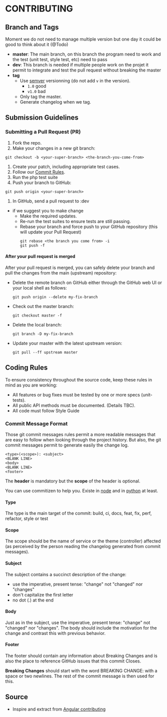# CONTRIBUTING

## Branch and Tags

Moment we do not need to manage multiple version but one day it could be good to think about it (@Todo)

* **master**: The main branch, on this branch the program need to work and the test (unit test, style test, etc) need to pass
* **dev**: This branch is needed if multiple people work on the projet it permit to integrate and test the pull request without breaking the master
* **tag**
  * Use [semver](https://semver.org/) versionning (do not add `v` in the version).
    * `1.0` good
    * `v1.0` bad
  * Only tag the master.
  * Generate changelog when we tag.

## Submission Guidelines

### Submitting a Pull Request (PR)

1. Fork the repo.
1. Make your changes in a new git branch:

  ```shell
  git checkout -b <your-super-branch> <the-branch-you-come-from>
  ```

1. Create your patch, including appropriate test cases.
1. Follow our [Commit Rules](#commit).
1. Run the php test suite
1. Push your branch to GitHub:

  ```shell
  git push origin <your-super-branch>
  ```

1. In GitHub, send a pull request to <main-repo>:dev
  * if we suggest you to make change
    * Make the required updates.
    * Re-run the test suites to ensure tests are still passing.
    * Rebase your branch and force push to your GitHub repository (this will update your Pull Request)
      ```shell
      git rebase <the branch you come from> -i
      git push -f
      ```

#### After your pull request is merged

After your pull request is merged, you can safely delete your branch and pull the changes
from the main (upstream) repository:

* Delete the remote branch on GitHub either through the GitHub web UI or your local shell as follows:

    ```shell
    git push origin --delete my-fix-branch
    ```

* Check out the master branch:

    ```shell
    git checkout master -f
    ```

* Delete the local branch:

    ```shell
    git branch -D my-fix-branch
    ```

* Update your master with the latest upstream version:

    ```shell
    git pull --ff upstream master
    ```

## <a name="rules"></a> Coding Rules

To ensure consistency throughout the source code, keep these rules in mind as you are working:

* All features or bug fixes must be tested by one or more specs (unit-tests).
* All public API methods must be documented. (Details TBC).
* All code must follow Style Guide

### <a name="commit"></a> Commit Message Format

Those git commit messages rules permit a more readable messages that are easy to follow when looking through the project history. But also, the git commit messages permit to generate easily the change log.

```
<type>(<scope>): <subject>
<BLANK LINE>
<body>
<BLANK LINE>
<footer>
```

The **header** is mandatory but the **scope** of the header is optional.

You can use commitizen to help you. Existe in [node](https://github.com/commitizen/cz-cli) and in [python](https://pypi.org/project/commitizen/) at least.

#### Type

The type is the main target of the commit: build, ci, docs, feat, fix, perf, refactor, style or test

#### Scope

The scope should be the name of service or the theme (controller) affected (as perceived by the person reading the changelog generated from commit messages).

#### Subject

The subject contains a succinct description of the change:

* use the imperative, present tense: "change" not "changed" nor "changes"
* don't capitalize the first letter
* no dot (.) at the end

#### Body

Just as in the subject, use the imperative, present tense: "change" not "changed" nor "changes". The body should include the motivation for the change and contrast this with previous behavior.

#### Footer

The footer should contain any information about Breaking Changes and is also the place to reference GitHub issues that this commit Closes.

**Breaking Changes** should start with the word BREAKING CHANGE: with a space or two newlines. The rest of the commit message is then used for this.

## Source

* Inspire and extract from [Angular contributing](https://github.com/angular/angular/blob/master/CONTRIBUTING.md#rules)

